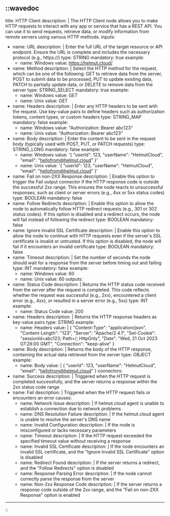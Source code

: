 ::wavedoc
---
title: HTTP Client
description: |
  The HTTP Client node allows you to make HTTP requests to interact with any app or service that has a REST API. You can use it to send requests, retrieve data, or modify information from remote servers using various HTTP methods.
inputs:
  - name: URL
    description: |
      Enter the full URL of the target resource or API endpoint. Ensure the URL is complete and includes the necessary protocol (e.g., https://)
    type: STRING
    mandatory: true
    example:
      - name: Windows
        value: https://helmut.cloud/
  - name: Method
    description: |
      Select the HTTP method for the request, which can be one of the following: GET to retrieve data from the server, POST to submit data to be processed, PUT to update existing data, PATCH to partially update data, or DELETE to remove data from the server
    type: STRING_SELECT
    mandatory: true
    example:
      - name: Windows
        value: GET
      - name: Unix
        value: GET
  - name: Headers
    description: |
      Enter any HTTP headers to be sent with the request. Use key-value pairs to define headers such as authorization tokens, content types, or custom headers
    type: STRING_MAP
    mandatory: false
    example:
      - name: Windows
        value: "Authorization: Bearer abc123"
      - name: Unix
        value: "Authorization: Bearer abc123"
  - name: Body
    description: |
      Enter the content to be sent in the request body (typically used with POST, PUT, or PATCH requests)
    type: STRING_LONG
    mandatory: false
    example:
      - name: Windows
        value: '{ "userId": 123, "userName": "HelmutCloud", "email": "hellofrom@helmut.cloud" }'
      - name: Unix
        value: '{ "userId": 123, "userName": "HelmutCloud", "email": "hellofrom@helmut.cloud" }'
  - name: Fail on non-2XX Response
    description: |
      Enable this option to trigger the Fail output connector if the HTTP response code is outside the successful 2xx range. This ensures the node reacts to unsuccessful responses, such as client or server errors (e.g., 4xx or 5xx status codes)
    type: BOOLEAN
    mandatory: false
  - name: Follow Redirects
    description: |
      Enable this option to allow the node to automatically follow HTTP redirect requests (e.g., 301 or 302 status codes). If this option is disabled and a redirect occurs, the node will fail instead of following the redirect
    type: BOOLEAN
    mandatory: false
  - name: Ignore invalid SSL Certificate
    description: |
      Enable this option to allow the node to continue with HTTP requests even if the server's SSL certificate is invalid or untrusted. If this option is disabled, the node will fail if it encounters an invalid certificate
    type: BOOLEAN
    mandatory: false
  - name: Timeout
    description: |
      Set the number of seconds the node should wait for a response from the server before timing out and failing
    type: INT
    mandatory: false
    example:
      - name: Windows
        value: 60
      - name: Unix
        value: 60
outputs:
  - name: Status Code
    description: |
      Returns the HTTP status code received from the server after the request is completed. This code reflects whether the request was successful (e.g., 2xx), encountered a client error (e.g., 4xx), or resulted in a server error (e.g., 5xx)
    type: INT
    example:
      - name: Status Code
        value: 200
  - name: Headers
    description: |
      Returns the HTTP response headers as key-value pairs
    type: STRING
    example:
      - name: Headers
        value: |
          {
            "Content-Type": "application/json",
            "Content-Length": "123",
            "Server": "Apache/2.4.1",
            "Set-Cookie": "sessionId=abc123; Path=/; HttpOnly",
            "Date": "Wed, 21 Oct 2023 07:28:00 GMT",
            "Connection": "keep-alive"
          }
  - name: Body
    description: |
      Returns the body of the HTTP response, containing the actual data retrieved from the server
    type: OBJECT
    example:
      - name: Body
        value: |
          {
            "userId": 123,
            "userName": "HelmutCloud",
            "email": "hellofrom@helmut.cloud"
          }
connectors:
  - name: Success
    description: |
      Triggered when the HTTP request is completed successfully, and the server returns a response within the 2xx status code range
  - name: Fail
    description: |
      Triggered when the HTTP request fails or encounters an error
    causes:
      - name: Network Issue
        description: |
          If helmut.cloud agent is unable to establish a connection due to network problems
      - name: DNS Resolution Failure
        description: |
          If the helmut.cloud agent is unable to resolve the server's DNS name
      - name: Invalid Configuration
        description: |
          If the node is misconfigured or lacks necessary parameters
      - name: Timeout
        description: |
          If the HTTP request exceeded the specified timeout value without receiving a response
      - name: Invalid SSL Certificate
        description: |
          If the node encounters an invalid SSL certificate, and the "Ignore Invalid SSL Certificate" option is disabled
      - name: Redirect Found
        description: |
          If the server returns a redirect, and the "Follow Redirects" option is disabled
      - name: Response Parsing Error
        description: |
          If the node cannot correctly parse the response from the server
      - name: Non-2xx Response Code
        description: |
          If the server returns a response code outside of the 2xx range, and the "Fail on non-2XX Response" option is enabled
---
::

